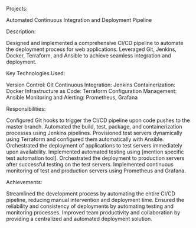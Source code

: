 Projects:

Automated Continuous Integration and Deployment Pipeline



Description:

Designed and implemented a comprehensive CI/CD pipeline to automate the deployment process for web applications. Leveraged Git, Jenkins, Docker, Terraform, and Ansible to achieve seamless integration and deployment.



Key Technologies Used:

Version Control: Git
Continuous Integration: Jenkins
Containerization: Docker
Infrastructure as Code: Terraform
Configuration Management: Ansible
Monitoring and Alerting: Prometheus, Grafana



Responsibilities:

Configured Git hooks to trigger the CI/CD pipeline upon code pushes to the master branch.
Automated the build, test, package, and containerization processes using Jenkins pipelines.
Provisioned test servers dynamically using Terraform and configured them automatically with Ansible.
Orchestrated the deployment of applications to test servers immediately upon availability.
Implemented automated testing using [mention specific test automation tool].
Orchestrated the deployment to production servers after successful testing on the test servers.
Implemented continuous monitoring of test and production servers using Prometheus and Grafana.



Achievements:

Streamlined the development process by automating the entire CI/CD pipeline, reducing manual intervention and deployment time.
Ensured the reliability and consistency of deployments by automating testing and monitoring processes.
Improved team productivity and collaboration by providing a centralized and automated deployment solution.
